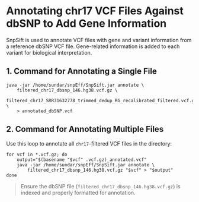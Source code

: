# Annotating chr17 VCF Files Against dbSNP to Add Gene Information

SnpSift is used to annotate VCF files with gene and variant information from a reference dbSNP VCF file. Gene-related information is added to each variant for biological interpretation.


## 1. Command for Annotating a Single File

```
java -jar /home/sundar/snpEff/SnpSift.jar annotate \
    filtered_chr17_dbsnp_146.hg38.vcf.gz \
    filtered_chr17_SRR31632778_trimmed_dedup_RG_recalibrated_filtered.vcf.gz \
    > annotated_dbSNP.vcf
```

## 2. Command for Annotating Multiple Files

Use this loop to annotate all `chr17`-filtered VCF files in the directory:

```
for vcf in *.vcf.gz; do
    output="$(basename "$vcf" .vcf.gz)_annotated.vcf"
    java -jar /home/sundar/snpEff/SnpSift.jar annotate \
        filtered_chr17_dbsnp_146.hg38.vcf.gz "$vcf" > "$output"
done
```

> Ensure the dbSNP file (`filtered_chr17_dbsnp_146.hg38.vcf.gz`) is indexed and properly formatted for annotation.

